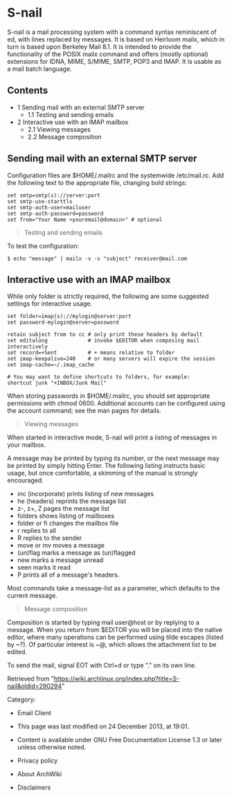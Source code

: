 S-nail
======

S-nail is a mail processing system with a command syntax reminiscent of
ed, with lines replaced by messages. It is based on Heirloom mailx,
which in turn is based upon Berkeley Mail 8.1. It is intended to provide
the functionality of the POSIX mailx command and offers (mostly
optional) extensions for IDNA, MIME, S/MIME, SMTP, POP3 and IMAP. It is
usable as a mail batch language.

Contents
--------

-   1 Sending mail with an external SMTP server
    -   1.1 Testing and sending emails
-   2 Interactive use with an IMAP mailbox
    -   2.1 Viewing messages
    -   2.2 Message composition

Sending mail with an external SMTP server
-----------------------------------------

Configuration files are $HOME/.mailrc and the systemwide /etc/mail.rc.
Add the following text to the appropriate file, changing bold strings:

    set smtp=smtp(s)://server:port
    set smtp-use-starttls
    set smtp-auth-user=mailuser
    set smtp-auth-password=password
    set from="Your Name <youremail@domain>" # optional

> Testing and sending emails

To test the configuration:

    $ echo "message" | mailx -v -s "subject" receiver@mail.com

Interactive use with an IMAP mailbox
------------------------------------

While only folder is strictly required, the following are some suggested
settings for interactive usage.

    set folder=imap(s)://mylogin@server:port
    set password-mylogin@server=password

    retain subject from to cc # only print these headers by default
    set editalong             # invoke $EDITOR when composing mail interactively
    set record=+Sent          # + means relative to folder
    set imap-keepalive=240    # or many servers will expire the session
    set imap-cache=~/.imap_cache

    # You may want to define shortcuts to folders, for example:
    shortcut junk "+INBOX/Junk Mail"

When storing passwords in $HOME/.mailrc, you should set appropriate
permissions with chmod 0600. Additional accounts can be configured using
the account command; see the man pages for details.

> Viewing messages

When started in interactive mode, S-nail will print a listing of
messages in your mailbox.

A message may be printed by typing its number, or the next message may
be printed by simply hitting Enter. The following listing instructs
basic usage, but once comfortable, a skimming of the manual is strongly
encouraged.

-   inc (incorporate) prints listing of new messages
-   he (headers) reprints the message list
-   z-, z+, Z pages the message list
-   folders shows listing of mailboxes
-   folder or fi changes the mailbox file
-   r replies to all
-   R replies to the sender
-   move or mv moves a message
-   (un)flag marks a message as (un)flagged
-   new marks a message unread
-   seen marks it read
-   P prints all of a message's headers.

Most commands take a message-list as a parameter, which defaults to the
current message.

> Message composition

Composition is started by typing mail user@host or by replying to a
message. When you return from $EDITOR you will be placed into the native
editor, where many operations can be performed using tilde escapes
(listed by ~?). Of particular interest is ~@, which allows the
attachment list to be edited.

To send the mail, signal EOT with Ctrl+d or type "." on its own line.

Retrieved from
"https://wiki.archlinux.org/index.php?title=S-nail&oldid=290294"

Category:

-   Email Client

-   This page was last modified on 24 December 2013, at 19:01.
-   Content is available under GNU Free Documentation License 1.3 or
    later unless otherwise noted.
-   Privacy policy
-   About ArchWiki
-   Disclaimers
